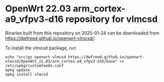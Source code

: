 OpenWrt 22.03 arm_cortex-a9_vfpv3-d16 repository for vlmcsd
========

Binaries built from this repository on 2025-01-24 can be downloaded from <https://dwfreed.github.io/openwrt-vlmcsd/>.

To install the vlmcsd package, run

```
echo "src/gz openwrt-vlmcsd https://dwfreed.github.io/openwrt-vlmcsd/OpenWrt_22.03/arm_cortex-a9_vfpv3-d16/base" >> /etc/opkg/customfeeds.conf
opkg update
opkg install vlmcsd
```
